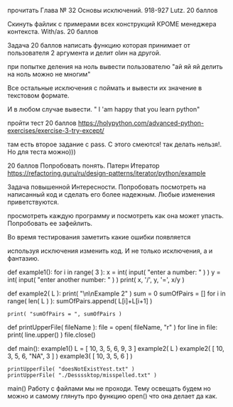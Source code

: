 прочитать 
Глава № 32 Основы исключений. 918-927 Lutz. 20 баллов

Скинуть файлик с примерами всех конструкций КРОМЕ менеджера контекста. With/as. 20 баллов

Задача 20 баллов написать функцию которая принимает от пользователя 2 аргумента и делит оlин на другой.

при попытке деления на ноль вывести пользователю "ай яй яй делить на ноль можно не многим"

Все остальные исключения с поймать и вывести их значение в текстовом формате.

И в любом случае вывести. " I 'am happy that you learn python"

пройти тест 20 баллов https://holypython.com/advanced-python-exercises/exercise-3-try-except/

там есть второе задание с pass. С этого смеются! так делать нельзя!. Но для теста можно)))

20 баллов Попробовать понять. Патерн Итератор https://refactoring.guru/ru/design-patterns/iterator/python/example

Задача повышенной Интересности. Попробовать посмотреть на написанный код и сделать его более надежным. Любые изменения приветствуются.

просмотреть каждую программу и посмотреть как она может упасть. Попробовать ее зафейлить.

Во время тестирования заметить какие ошибки появляется

используя исключения изменить код. И не только исключения, а и фантазию.

def example1():
    for i in range( 3 ):
        x = int( input( "enter a number: " ) )
        y = int( input( "enter another number: " ) )
        print( x, '/', y, '=', x/y )

def example2( L ):
    print( "\n\nExample 2" )
    sum = 0
    sumOfPairs = []
    for i in range( len( L ) ):
        sumOfPairs.append( L[i]+L[i+1] )

    print( "sumOfPairs = ", sumOfPairs )


def printUpperFile( fileName ):
   file = open( fileName, "r" )
   for line in file:
       print( line.upper() )
   file.close()
    
def main():
    example1()
    L = [ 10, 3, 5, 6, 9, 3 ]
    example2( L )
    example2( [ 10, 3, 5, 6, "NA", 3 ] )
    example3( [ 10, 3, 5, 6 ] )

    printUpperFile( "doesNotExistYest.txt" )
    printUpperFile( "./Dessssktop/misspelled.txt" )

main()
Работу с файлами мы не проходи. Тему освещать будем но можно и самому глянуть про функцию open() что она делает да как.